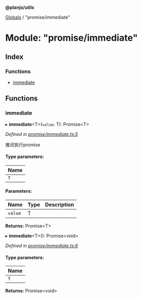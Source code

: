 **@planjs/utils**

[Globals](../README.md) / "promise/immediate"

# Module: "promise/immediate"

## Index

### Functions

* [immediate](_promise_immediate_.md#immediate)

## Functions

### immediate

▸ **immediate**\<T>(`value`: T): Promise\<T>

*Defined in [promise/immediate.ts:5](https://github.com/planjs/utils/blob/73a4845/src/promise/immediate.ts#L5)*

推迟执行promise

#### Type parameters:

Name |
------ |
`T` |

#### Parameters:

Name | Type | Description |
------ | ------ | ------ |
`value` | T |   |

**Returns:** Promise\<T>

▸ **immediate**\<T>(): Promise\<void>

*Defined in [promise/immediate.ts:6](https://github.com/planjs/utils/blob/73a4845/src/promise/immediate.ts#L6)*

#### Type parameters:

Name |
------ |
`T` |

**Returns:** Promise\<void>
